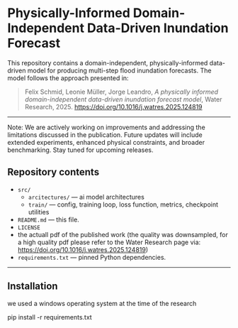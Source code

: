 # Physically-Informed Domain-Independent Data-Driven Inundation Forecast

This repository contains a domain-independent, physically-informed data-driven model for producing multi-step flood inundation forecasts. The model follows the approach presented in:

> Felix Schmid, Leonie Müller, Jorge Leandro, *A physically informed domain-independent data-driven inundation forecast model*, Water Research, 2025. https://doi.org/10.1016/j.watres.2025.124819
---

Note: We are actively working on improvements and addressing the limitations discussed in the publication.
Future updates will include extended experiments, enhanced physical constraints, and broader benchmarking.
Stay tuned for upcoming releases.

## Repository contents

- `src/`
  - `arcitectures/` — ai model architectures
  - `train/` — config, training loop, loss function, metrics, checkpoint utilities
- `README.md` — this file.
- `LICENSE`
-  the actuall pdf of the published work (the quality was downsampled, for a high quality pdf please refer to the Water Research page via: https://doi.org/10.1016/j.watres.2025.124819) 
- `requirements.txt` — pinned Python dependencies.

---

## Installation
we used a windows operating system at the time of the research

pip install -r requirements.txt
